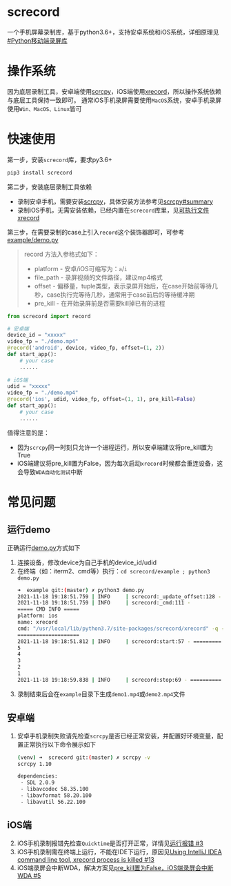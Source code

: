 # screcord

一个手机屏幕录制库，基于python3.6+，支持安卓系统和iOS系统，详细原理见 [#Python移动端录屏库](https://www.cnblogs.com/freedomlidi/p/13199790.html)

# 操作系统

因为底层录制工具，安卓端使用[scrcpy](https://github.com/Genymobile/scrcpy)，iOS端使用[xrecord](https://github.com/WPO-Foundation/xrecord)，所以操作系统依赖与底层工具保持一致即可。
通常iOS手机录屏需要使用`MacOS`系统，安卓手机录屏使用`Win、MacOS、Linux`皆可

# 快速使用

第一步，安装`screcord`库，要求py3.6+

```sh
pip3 install screcord
```

第二步，安装底层录制工具依赖

* 录制安卓手机，需要安装[scrcpy](https://github.com/Genymobile/scrcpy)，具体安装方法参考见[scrcpy#summary](https://github.com/Genymobile/scrcpy#summary)
* 录制iOS手机，无需安装依赖，已经内置在`screcord`库里，见[可执行文件xrecord](/screcord/xrecord)

第三步，在需要录制的case上引入`record`这个装饰器即可，可参考[example/demo.py](/example/demo.py)

> record 方法入参格式如下：
> 
> * platform - 安卓/iOS可缩写为：`a`/`i`
> * file_path - 录屏视频的文件路径，建议mp4格式
> * offset - 偏移量，tuple类型，表示录屏开始后，在case开始前等待几秒，case执行完等待几秒，通常用于case前后的等待缓冲期
> * pre_kill - 在开始录屏前是否需要kill掉已有的进程

```py
from screcord import record

# 安卓端
device_id = "xxxxx"
video_fp = "./demo.mp4"
@record('android', device, video_fp, offset=(1, 2))
def start_app():
    # your case
    ......
    
# iOS端
udid = "xxxxx"
video_fp = "./demo.mp4"
@record('ios', udid, video_fp, offset=(1, 1), pre_kill=False)
def start_app():
    # your case
    ......
```

值得注意的是：

* 因为`scrcpy`同一时刻只允许一个进程运行，所以安卓端建议将pre_kill置为True
* iOS端建议将pre_kill置为False，因为每次启动`xrecord`时候都会重连设备，这会导致`WDA自动化测试`中断

# 常见问题

## 运行demo

正确运行[demo.py](/example/demo.py)方式如下
1. 连接设备，修改device为自己手机的device_id/udid
2. 在终端（如：iterm2、cmd等）执行：`cd screcord/example ; python3 demo.py`
    ```bash
    ➜  example git:(master) ✗ python3 demo.py
    2021-11-18 19:18:51.759 | INFO     | screcord:_update_offset:128 - current case offset: (2, 1)
    2021-11-18 19:18:51.759 | INFO     | screcord:_cmd:111 -
    ===== CMD INFO =====
    platform: ios
    name: xrecord
    cmd: "/usr/local/lib/python3.7/site-packages/screcord/xrecord" -q -i="00008020-001D1D900CB9002E" -o="./demo2.mp4" -f
    ====================
    2021-11-18 19:18:51.812 | INFO     | screcord:start:57 - ========= START RECORD ==========
    5
    4
    3
    2
    1
    2021-11-18 19:18:59.838 | INFO     | screcord:stop:69 - ========== STOP RECORD ==========
    ```
3. 录制结束后会在`example`目录下生成`demo1.mp4`或`demo2.mp4`文件

## 安卓端

1. 安卓手机录制失败请先检查`scrcpy`是否已经正常安装，并配置好环境变量，配置正常执行以下命令展示如下
    ```bash
    (venv) ➜  screcord git:(master) ✗ scrcpy -v
    scrcpy 1.10
    
    dependencies:
     - SDL 2.0.9
     - libavcodec 58.35.100
     - libavformat 58.20.100
     - libavutil 56.22.100
    ```

## iOS端

2. iOS手机录制报错先检查`Quicktime`是否打开正常，详情见[运行报错 #3](https://github.com/ssfanli/screcord/issues/3)
3. iOS手机录制需在终端上运行，不能在IDE下运行，原因见[Using IntelliJ IDEA command line tool, xrecord process is killed #13
](https://github.com/WPO-Foundation/xrecord/issues/13)
4. iOS端录屏会中断WDA，解决方案见[pre_kill置为False，iOS端录屏会中断WDA #5](https://github.com/ssfanli/screcord/issues/5)


